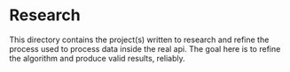# Research

This directory contains the project(s) written to research and refine the
process used to process data inside the real api. The goal here is to refine
the algorithm and produce valid results, reliably.
